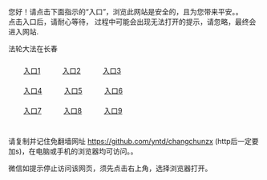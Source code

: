 您好！请点击下面指示的“入口”，浏览此网站是安全的，且为您带来平安。。 <br/>
点击入口后，请耐心等待， 过程中可能会出现无法打开的提示，请忽略，最终会进入网站. </br>

法轮大法在长春<br/>
<div style="padding:10px"><a style="margin:20px" target="_blank" href="https://d3nb71cs9619hl.cloudfront.net/2Qpsp?hyawldbq" id="ccLink1" rel="nofollow">入口1</a> <a target="_blank" style="margin:20px" href="https://d2yy77f6bfq0wq.cloudfront.net/2Qpsp?bpbit" id="ccLink2" rel="nofollow">入口2</a> <a style="margin:20px" target="_blank" href="https://d1y4bev3dq8h2c.cloudfront.net/2Qpsp?bzohed" id="ccLink3" rel="nofollow">入口3</a></div>

<div style="padding:10px" ><a style="margin:20px" target="_blank" href="https://d3nb71cs9619hl.cloudfront.net/2Qpsp?hyawldbq" id="ccLink4" rel="nofollow">入口4</a> <a style="margin:20px" href="https://d2yy77f6bfq0wq.cloudfront.net/2Qpsp?bpbit" target="_blank" id="ccLink5" rel="nofollow">入口5</a> <a style="margin:20px" href="https://d1y4bev3dq8h2c.cloudfront.net/2Qpsp?bzohed" target="_blank" id="ccLink6" rel="nofollow">入口6</a></div>

<div style="padding:10px"><a style="margin:20px" target="_blank" href="https://d3nb71cs9619hl.cloudfront.net/2Qpsp?hyawldbq" id="ccLink7" rel="nofollow">入口7</a> <a style="margin:20px" href="https://d2yy77f6bfq0wq.cloudfront.net/2Qpsp?bpbit" target="_blank" id="ccLink8" rel="nofollow">入口8</a> <a style="margin:20px" target="_blank" href="https://d1y4bev3dq8h2c.cloudfront.net/2Qpsp?bzohed" id="ccLink9" rel="nofollow">入口9</a></div>

<br/>



请复制并记住免翻墙网址 https://github.com/yntd/changchunzx (http后一定要加s)，在电脑或手机的浏览器均可访问。。<br/>

微信如提示停止访问该网页，须先点击右上角，选择浏览器打开。
